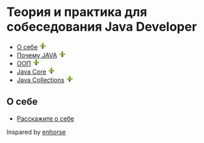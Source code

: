 # Теория и практика для собеседования Java Developer

+ [О себе](#О-себе) ![icon][pls]
+ [Почему JAVA](#whyJava) ![icon][pls]
+ [ООП](#oop) ![icon][pls]
+ [Java Core](#javaCore) ![icon][pls]
+ [Java Collections](#javaCollections) ![icon][pls]

## О себе
+ [Расскажите о себе](aboutMyself.md#О-себе)

[pls]:pls.png

Inspared by [enhorse](https://github.com/enhorse)
